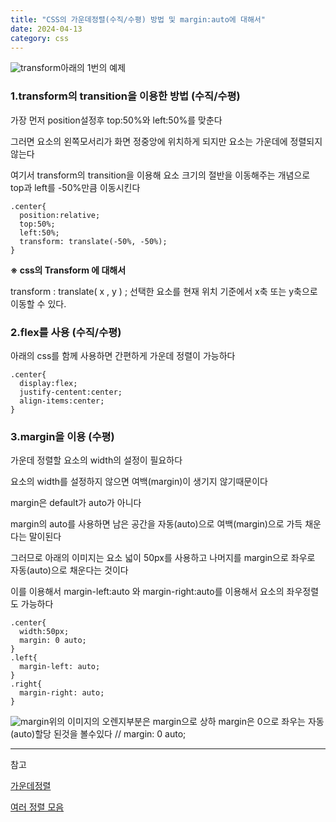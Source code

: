 ```yaml
---
title: "CSS의 가운데정렬(수직/수평) 방법 및 margin:auto에 대해서"
date: 2024-04-13
category: css
---
```


![transform](/storage/1712946765.jpg)아래의 1번의 예제

### 1.transform의 transition을 이용한 방법 (수직/수평)

가장 먼저 position설정후 top:50%와 left:50%를 맞춘다

그러면 요소의 왼쪽모서리가 화면 정중앙에 위치하게 되지만 요소는 가운데에 정렬되지 않는다

여기서 transform의 transition을 이용해 요소 크기의 절반을 이동해주는 개념으로 top과 left를 -50%만큼 이동시킨다

```
.center{
  position:relative;
  top:50%;
  left:50%;
  transform: translate(-50%, -50%);
}
```

**※ css의 Transform 에 대해서**

transform : translate( x , y ) ; 선택한 요소를 현재 위치 기준에서 x축 또는 y축으로 이동할 수 있다.

### 2.flex를 사용 (수직/수평)

아래의 css를 함께 사용하면 간편하게 가운데 정렬이 가능하다

```
.center{
  display:flex;
  justify-centent:center;
  align-items:center;
}
```

### 3.margin을 이용 (수평)

가운데 정렬할 요소의 width의 설정이 필요하다

요소의 width를 설정하지 않으면 여백(margin)이 생기지 않기때문이다

margin은 default가 auto가 아니다

margin의 auto를 사용하면 남은 공간을 자동(auto)으로 여백(margin)으로 가득 채운다는 말이된다

그러므로 아래의 이미지는 요소 넓이 50px를 사용하고 나머지를 margin으로 좌우로 자동(auto)으로 채운다는 것이다

이를 이용해서 margin-left:auto 와 margin-right:auto를 이용해서 요소의 좌우정렬도 가능하다

```
.center{
  width:50px;
  margin: 0 auto;
}
.left{
  margin-left: auto;
}
.right{
  margin-right: auto;
}
```

![margin](/storage/1712946798.jpg)위의 이미지의 오렌지부분은 margin으로 상하 margin은 0으로 좌우는 자동(auto)할당 된것을 볼수있다 // margin: 0 auto;

---

참고

[가운데정렬](https://brunch.co.kr/@skykamja24/514)

[여러 정렬 모음](https://inpa.tistory.com/entry/CSS-%F0%9F%95%B9%EF%B8%8F-%EC%88%98%ED%8F%89-%EC%88%98%EC%A7%81-%EA%B0%80%EB%A1%9C-%EC%84%B8%EB%A1%9C-%EC%A0%95%EB%A0%AC-%EA%B8%B0%EB%B2%95-%F0%9F%92%AF-%EB%AA%A8%EC%9D%8C-%EC%A0%95%EB%A6%AC)

